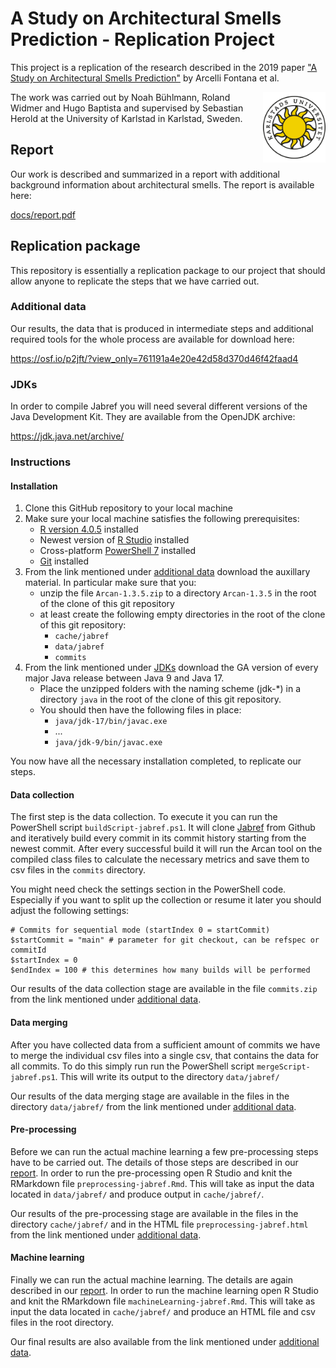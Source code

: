 # A Study on Architectural Smells Prediction - Replication Project
This project is a replication of the research described in the 2019 paper ["A Study on Architectural Smells Prediction"](https://www.doi.org/10.1109/SEAA.2019.00057) by Arcelli Fontana et al.

<img src="docs/kau.png" width="100" style="float: right;">

The work was carried out by Noah Bühlmann, Roland Widmer and Hugo Baptista and supervised by Sebastian Herold at the University of Karlstad in Karlstad, Sweden.

## Report
Our work is described and summarized in a report with additional background information about architectural smells. The report is available here:

[docs/report.pdf](docs/report.pdf)

## Replication package
This repository is essentially a replication package to our project that should allow anyone to replicate the steps that we have carried out.

### Additional data
Our results, the data that is produced in intermediate steps and additional required tools for the whole process are available for download here:

https://osf.io/p2jft/?view_only=761191a4e20e42d58d370d46f42faad4

### JDKs
In order to compile Jabref you will need several different versions of the Java Development Kit. They are available from the OpenJDK archive:

https://jdk.java.net/archive/

### Instructions

#### Installation
1. Clone this GitHub repository to your local machine
2. Make sure your local machine satisfies the following prerequisites:
   - [R version 4.0.5](https://cran.r-project.org/bin/windows/base/old/4.0.5) installed
   - Newest version of [R Studio](https://www.rstudio.com/products/rstudio/download/) installed
   - Cross-platform [PowerShell 7](https://docs.microsoft.com/en-us/powershell/scripting/install/installing-powershell-on-windows?view=powershell-7.2) installed
   - [Git](https://git-scm.com/downloads) installed
3. From the link mentioned under [additional data](#additional-data) download the auxillary material. In particular make sure that you:
   - unzip the file `Arcan-1.3.5.zip` to a directory `Arcan-1.3.5` in the root of the clone of this git repository
   - at least create the following empty directories in the root of the clone of this git repository:
      - `cache/jabref`
      - `data/jabref`
      - `commits`
4. From the link mentioned under [JDKs](#jdks) download the GA version of every major Java release between Java 9 and Java 17.
   - Place the unzipped folders with the naming scheme (jdk-*) in a directory `java` in the root of the clone of this git repository.
   - You should then have the following files in place:
      - `java/jdk-17/bin/javac.exe`
      - ...
      - `java/jdk-9/bin/javac.exe`

You now have all the necessary installation completed, to replicate our steps.

#### Data collection
The first step is the data collection. To execute it you can run the PowerShell script `buildScript-jabref.ps1`. It will clone [Jabref](https://www.github.com/jabref/jabref) from Github and iteratively build every commit in its commit history starting from the newest commit. After every successful build it will run the Arcan tool on the compiled class files to calculate the necessary metrics and save them to csv files in the `commits` directory.

You might need check the settings section in the PowerShell code. Especially if you want to split up the collection or resume it later you should adjust the following settings:

```{powershell}
# Commits for sequential mode (startIndex 0 = startCommit)
$startCommit = "main" # parameter for git checkout, can be refspec or commitId
$startIndex = 0
$endIndex = 100 # this determines how many builds will be performed
```

Our results of the data collection stage are available in the file `commits.zip` from the link mentioned under [additional data](#additional-data).
#### Data merging
After you have collected data from a sufficient amount of commits we have to merge the individual csv files into a single csv, that contains the data for all commits. To do this simply run run the PowerShell script `mergeScript-jabref.ps1`. This will write its output to the directory `data/jabref/`

Our results of the data merging stage are available in the files in the directory `data/jabref/` from the link mentioned under [additional data](#additional-data).
#### Pre-processing
Before we can run the actual machine learning a few pre-processing steps have to be carried out. The details of those steps are described in our [report](#report). In order to run the pre-processing open R Studio and knit the RMarkdown file `preprocessing-jabref.Rmd`. This will take as input the data located in `data/jabref/` and produce output in `cache/jabref/`.

Our results of the pre-processing stage are available in the files in the directory `cache/jabref/` and in the HTML file `preprocessing-jabref.html` from the link mentioned under [additional data](#additional-data).

#### Machine learning
Finally we can run the actual machine learning. The details are again described in our [report](#report). In order to run the machine learning open R Studio and knit the RMarkdown file `machineLearning-jabref.Rmd`. This will take as input the data located in `cache/jabref/` and produce an HTML file and csv files in the root directory.

Our final results are also available from the link mentioned under [additional data](#additional-data).
